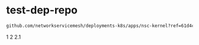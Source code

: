 # test-dep-repo

```bash
github.com/networkservicemesh/deployments-k8s/apps/nsc-kernel?ref=61d4c2075a3a955befeb908c700b12f9126c0838
```

1
2
2.1
